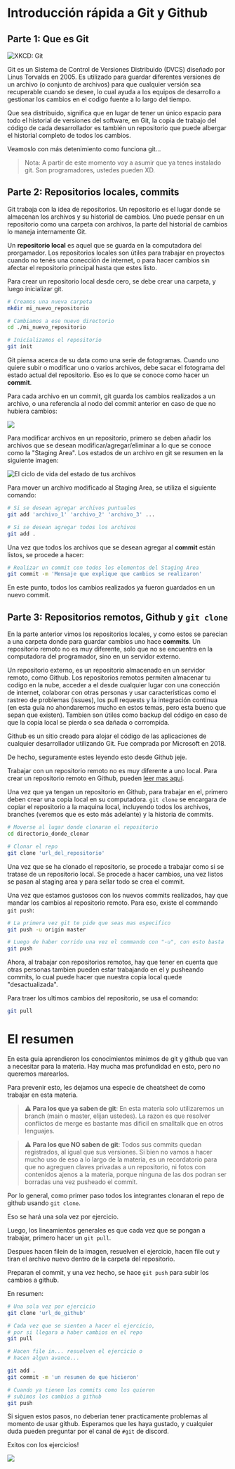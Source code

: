 # Introducción rápida a Git y Github

## Parte 1: Que es Git

![XKCD: Git](https://imgs.xkcd.com/comics/git.png)

Git es un Sistema de Control de Versiones Distribuido (DVCS) diseñado por Linus Torvalds en 2005. Es utilizado para guardar diferentes versiones de un archivo (o conjunto de archivos) para que cualquier versión sea recuperable cuando se desee, lo cual ayuda a los equipos de desarrollo a gestionar los cambios en el codigo fuente a lo largo del tiempo.

Que sea distribuido, significa que en lugar de tener un único espacio para todo el historial de versiones del software, en Git, la copia de trabajo del código de cada desarrollador es también un repositorio que puede albergar el historial completo de todos los cambios.

Veamoslo con más detenimiento como funciona git...

> Nota: A partir de este momento voy a asumir que ya tenes instalado git. Son programadores, ustedes pueden XD.

## Parte 2: Repositorios locales, commits

Git trabaja con la idea de repositorios. Un repositorio es el lugar donde se almacenan los archivos y su historial de cambios. Uno puede pensar en un repositorio como una carpeta con archivos, la parte del historial de cambios lo maneja internamente Git.

Un **repositorio local** es aquel que se guarda en la computadora del prorgamador. Los repositorios locales son útiles para trabajar en proyectos cuando no tenés una conección de internet, o para hacer cambios sin afectar el repositorio principal hasta que estes listo.

Para crear un repositorio local desde cero, se debe crear una carpeta, y luego inicializar git.

```bash
# Creamos una nueva carpeta
mkdir mi_nuevo_repositorio

# Cambiamos a ese nuevo directorio
cd ./mi_nuevo_repositorio

# Inicializamos el repositorio 
git init
```

Git piensa acerca de su data como una serie de fotogramas. Cuando uno quiere subir o modificar uno o varios archivos, debe sacar el fotograma del estado actual del repositorio. Eso es lo que se conoce como hacer un **commit**.

Para cada archivo en un commit, git guarda los cambios realizados a un archivo, o una referencia al nodo del commit anterior en caso de que no hubiera cambios:

![](https://git-scm.com/book/en/v2/images/snapshots.png)

Para modificar archivos en un repositorio, primero se deben añadir los archivos que se desean modificar/agregar/eliminar a lo que se conoce como la "Staging Area". Los estados de un archivo en git se resumen en la siguiente imagen:

![El ciclo de vida del estado de tus archivos](https://git-scm.com/book/en/v2/images/lifecycle.png)

Para mover un archivo modificado al Staging Area, se utiliza el siguiente comando:

```bash
# Si se desean agregar archivos puntuales
git add 'archivo_1' 'archivo_2' 'archivo_3' ...

# Si se desean agregar todos los archivos
git add .
```

Una vez que todos los archivos que se desean agregar al **commit** están listos, se procede a hacer:

```bash
# Realizar un commit con todos los elementos del Staging Area
git commit -m 'Mensaje que explique que cambios se realizaron'
```

En este punto, todos los cambios realizados ya fueron guardados en un nuevo commit.

## Parte 3: Repositorios remotos, Github y `git clone`

En la parte anterior vimos los repositorios locales, y como estos se parecian a una carpeta donde para guardar cambios uno hace **commits**. Un repositorio remoto no es muy diferente, solo que no se encuentra en la computadora del programador, sino en un servidor externo.

Un repositorio externo, es un repositorio almacenado en un servidor remoto, como Github. Los repositorios remotos permiten almacenar tu codigo en la nube, acceder a el desde cualquier lugar con una conección de internet, colaborar con otras personas y usar características como el rastreo de problemas (issues), los pull requests y la integración continua (en esta guía no ahondaremos mucho en estos temas, pero esta bueno que sepan que existen). Tambien son útiles como backup del código en caso de que la copia local se pierda o sea dañada o corrompida.

Github es un sitio creado para alojar el código de las aplicaciones de cualquier desarrollador utilizando Git. Fue comprada por Microsoft en 2018.

De hecho, seguramente estes leyendo esto desde Github jeje.

Trabajar con un repositorio remoto no es muy diferente a uno local. Para crear un repositorio remoto en Github, pueden [leer mas aquí](https://docs.github.com/es/get-started/quickstart/create-a-repo).

Una vez que ya tengan un repositorio en Github, para trabajar en el, primero deben crear una copia local en su computadora. `git clone` se encargara de copiar el repositorio a la maquina local, incluyendo todos los archivos, branches (veremos que es esto más adelante) y la historia de commits.

```bash
# Moverse al lugar donde clonaran el repositorio
cd directorio_donde_clonar

# Clonar el repo
git clone 'url_del_repositorio'
```

Una vez que se ha clonado el repositorio, se procede a trabajar como si se tratase de un repositorio local. Se procede a hacer cambios, una vez listos se pasan al staging area y para sellar todo se crea el commit.

Una vez que estamos gustosos con los nuevos commits realizados, hay que mandar los cambios al repositorio remoto. Para eso, existe el commando `git push`:

```bash
# La primera vez git te pide que seas mas especifico
git push -u origin master

# Luego de haber corrido una vez el commando con "-u", con esto basta
git push
```

Ahora, al trabajar con repositorios remotos, hay que tener en cuenta que otras personas tambien pueden estar trabajando en el y pusheando commits, lo cual puede hacer que nuestra copia local quede "desactualizada".

Para traer los ultimos cambios del repositorio, se usa el comando:

```bash
git pull
```

# El resumen

En esta guia aprendieron los conocimientos minimos de git y github que van a necesitar para la materia. Hay mucha mas profundidad en esto, pero no queremos marearlos.

Para prevenir esto, les dejamos una especie de cheatsheet de como trabajar en esta materia.

> :warning: **Para los que ya saben de git**: En esta materia solo utilizaremos un branch (main o master, elijan ustedes). La razon es que resolver conflictos de merge es bastante mas dificil en smalltalk que en otros lenguajes.

> :warning: **Para los que NO saben de git**: Todos sus commits quedan registrados, al igual que sus versiones. Si bien no vamos a hacer mucho uso de eso a lo largo de la materia, es un recordatorio para que no agreguen claves privadas a un repositorio, ni fotos con contenidos ajenos a la materia, porque ninguna de las dos podran ser borradas una vez pusheado el commit.

Por lo general, como primer paso todos los integrantes clonaran el repo de github usando `git clone`.

Eso se hará una sola vez por ejercicio.

Luego, los lineamientos generales es que cada vez que se pongan a trabajar, primero hacer un `git pull`.

Despues hacen filein de la imagen, resuelven el ejercicio, hacen file out y tiran el archivo nuevo dentro de la carpeta del repositorio.

Preparan el commit, y una vez hecho, se hace `git push` para subir los cambios a github.

En resumen:

```bash
# Una sola vez por ejercicio
git clone 'url_de_github'

# Cada vez que se sienten a hacer el ejercicio,
# por si llegara a haber cambios en el repo
git pull

# Hacen file in... resuelven el ejercicio o
# hacen algun avance...

git add .
git commit -m 'un resumen de que hicieron'

# Cuando ya tienen los commits como los quieren
# subimos los cambios a github
git push
```

Si siguen estos pasos, no deberian tener practicamente problemas al momento de usar github. Esperamos que les haya gustado, y cualquier duda pueden preguntar por el canal de `#git` de discord.

Exitos con los ejercicios!

![](https://media.istockphoto.com/id/1153678999/pt/vetorial/the-end-handwrite-title-on-red-round-bacground-old-movie-ending-screen-vector-illustration.jpg?s=170667a&w=0&k=20&c=WUYhB36jYuNDJ4HY8OIbJTGVVF_P18N-y1YAuXeVo-c=)